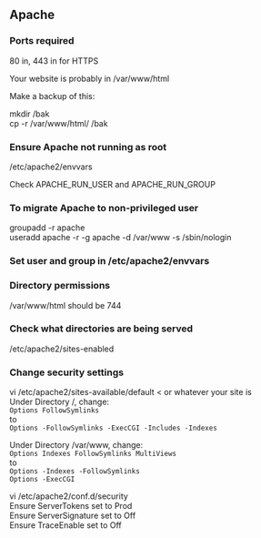 ## Apache ##

### Ports required ###
80 in, 443 in for HTTPS

Your website is probably in /var/www/html

Make a backup of this:

mkdir /bak
<br>
cp -r /var/www/html/ /bak


### Ensure Apache not running as root ###
/etc/apache2/envvars

Check APACHE\_RUN\_USER and APACHE\_RUN\_GROUP

### To migrate Apache to non-privileged user ###
groupadd -r apache
<br>
useradd apache -r -g apache -d /var/www -s /sbin/nologin

### Set user and group in /etc/apache2/envvars ###

### Directory permissions ###

/var/www/html should be 744

### Check what directories are being served ###
/etc/apache2/sites-enabled

### Change security settings ###
vi /etc/apache2/sites-available/default < or whatever your site is
<br>
Under Directory /, change:
<br>
		`Options FollowSymlinks`
<br>
		to
<br>
		`Options -FollowSymlinks -ExecCGI -Includes -Indexes`
<br>
	
Under Directory /var/www, change:
<br>
	`Options Indexes FollowSymlinks MultiViews`
<br>
	to
<br>
	`Options -Indexes -FollowSymlinks`
<br>
	`Options -ExecCGI`
<br>
	
vi /etc/apache2/conf.d/security
<br>
Ensure ServerTokens set to Prod
<br>
Ensure ServerSignature set to Off
<br>
Ensure TraceEnable set to Off